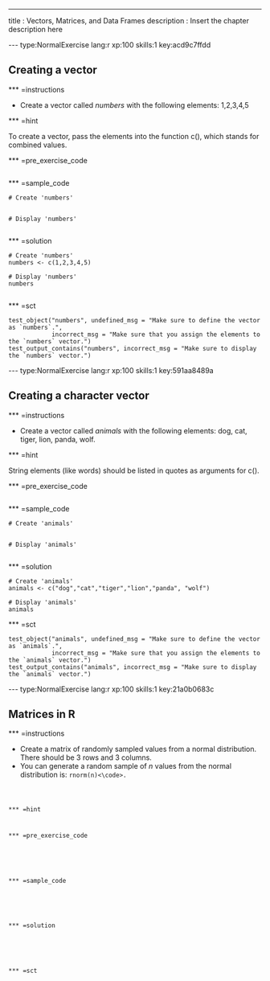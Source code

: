---
title       : Vectors, Matrices, and Data Frames
description : Insert the chapter description here

--- type:NormalExercise lang:r xp:100 skills:1 key:acd9c7ffdd
## Creating a vector


*** =instructions

- Create a vector called *numbers* with the following elements: 1,2,3,4,5

*** =hint

To create a vector, pass the elements into the function c(), which stands for combined values. 

*** =pre_exercise_code
```{r}

```

*** =sample_code
```{r}
# Create 'numbers'


# Display 'numbers'


```

*** =solution
```{r}
# Create 'numbers'
numbers <- c(1,2,3,4,5)

# Display 'numbers'
numbers


```

*** =sct
```{r}
test_object("numbers", undefined_msg = "Make sure to define the vector as `numbers`.",
            incorrect_msg = "Make sure that you assign the elements to the `numbers` vector.") 
test_output_contains("numbers", incorrect_msg = "Make sure to display the `numbers` vector.")

```

--- type:NormalExercise lang:r xp:100 skills:1 key:591aa8489a

## Creating a character vector


*** =instructions

- Create a vector called *animals* with the following elements: dog, cat, tiger, lion, panda, wolf.

*** =hint

String elements (like words) should be listed in quotes as arguments for c().

*** =pre_exercise_code
```{r}

```

*** =sample_code
```{r}
# Create 'animals'


# Display 'animals'


```

*** =solution
```{r}
# Create 'animals'
animals <- c("dog","cat","tiger","lion","panda", "wolf")

# Display 'animals'
animals

```

*** =sct
```{r}
test_object("animals", undefined_msg = "Make sure to define the vector as `animals`.",
            incorrect_msg = "Make sure that you assign the elements to the `animals` vector.") 
test_output_contains("animals", incorrect_msg = "Make sure to display the `animals` vector.")

```




--- type:NormalExercise lang:r xp:100 skills:1 key:21a0b0683c
## Matrices in R


*** =instructions



- Create a matrix of randomly sampled values from a normal distribution.  There should be 3 rows and 3 columns.
- You can generate a random sample of *n* values from the normal distribution is: <code>rnorm(n)<\code>.

*** =hint

*** =pre_exercise_code
```{r}

```

*** =sample_code
```{r}

```

*** =solution
```{r}

```

*** =sct
```{r}

```
